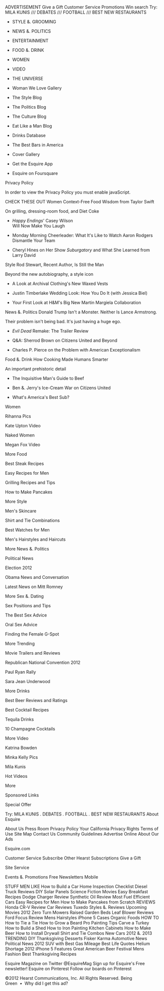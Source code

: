 ADVERTISEMENT Give a Gift Customer Service Promotions Win search Try: MILA KUNIS /// DEBATES /// FOOTBALL /// BEST NEW RESTAURANTS

*   STYLE &. GROOMING
*   NEWS &. POLITICS
*   ENTERTAINMENT
*   FOOD &. DRINK
*   WOMEN
*   VIDEO
*   THE UNIVERSE

*   Woman We Love Gallery
*   The Style Blog
*   The Politics Blog
*   The Culture Blog
*   Eat Like a Man Blog
*   Drinks Database
*   The Best Bars in America
*   Cover Gallery
*   Get the Esquire App
*   Esquire on Foursquare

Privacy Policy

In order to view the Privacy Policy you must enable javaScript.

CHECK THESE OUT Women Context-Free Food Wisdom from Taylor Swift

On grilling, dressing-room food, and Diet Coke

*   _Happy Endings_' Casey Wilson  
    Will Now Make You Laugh

*   Monday Morning Cheerleader: What It's Like to Watch Aaron Rodgers Dismantle Your Team

*   Cheryl Hines on Her Show _Suburgatory_ and What She Learned from Larry David

Style Rod Stewart, Recent Author, Is Still the Man

Beyond the new autobiography, a style icon

*   A Look at Archival Clothing's New Waxed Vests

*   Justin Timberlake Wedding Look: How You Do It (with Jessica Biel)

*   Your First Look at H&M's Big New Martin Margiela Collaboration

News &. Politics Donald Trump Isn't a Monster. Neither Is Lance Armstrong.

Their problem isn't being bad. It's just having a huge ego.

*   _Evil Dead_ Remake: The Trailer Review

*   Q&A: Sherrod Brown on Citizens United and Beyond

*   Charles P. Pierce on the Problem with American Exceptionalism

Food &. Drink How Cooking Made Humans Smarter

An important prehistoric detail

*   The Inquisitive Man's Guide to Beef

*   Ben &. Jerry's Ice-Cream War on Citizens United

*   What's America's Best Sub?

Women

Rihanna Pics

Kate Upton Video

Naked Women

Megan Fox Video

More Food

Best Steak Recipes

Easy Recipes for Men

Grilling Recipes and Tips

How to Make Pancakes

More Style

Men's Skincare

Shirt and Tie Combinations

Best Watches for Men

Men's Hairstyles and Haircuts

More News &. Politics

Political News

Election 2012

Obama News and Conversation

Latest News on Mitt Romney

More Sex &. Dating

Sex Positions and Tips

The Best Sex Advice

Oral Sex Advice

Finding the Female G-Spot

More Trending

Movie Trailers and Reviews

Republican National Convention 2012

Paul Ryan Rally

Sara Jean Underwood

More Drinks

Best Beer Reviews and Ratings

Best Cocktail Recipes

Tequila Drinks

10 Champagne Cocktails

More Video

Katrina Bowden

Minka Kelly Pics

Mila Kunis

Hot Videos

More

Sponsored Links

Special Offer

Try: MILA KUNIS _._ DEBATES _._ FOOTBALL _._ BEST NEW RESTAURANTS About Esquire

About Us Press Room Privacy Policy Your California Privacy Rights Terms of Use Site Map Contact Us Community Guidelines Advertise Online About Our Ads

Esquire.com

Customer Service Subscribe Other Hearst Subscriptions Give a Gift

Site Service

Events &. Promotions Free Newsletters Mobile

STUFF MEN LIKE How to Build a Car Home Inspection Checklist Diesel Truck Reviews DIY Solar Panels Science Fiction Movies Easy Breakfast Recipes Dodge Charger Review Synthetic Oil Review Most Fuel Efficient Cars Easy Recipes for Men How to Make Pancakes from Scratch REVIEWS Honda CR-V Review Car Reviews Tuxedo Styles &. Reviews Upcoming Movies 2012 Zero Turn Mowers Raised Garden Beds Leaf Blower Reviews Ford Focus Review Mens Hairstyles iPhone 5 Cases Organic Foods HOW TO How to Tie a Tie How to Grow a Beard Pro Painting Tips Carve a Turkey How to Build a Shed How to Iron Painting Kitchen Cabinets How to Make Beer How to Install Drywall Shirt and Tie Combos New Cars 2012 &. 2013 TRENDING DIY Thanksgiving Desserts Fisker Karma Automotive News Political News 2012 SUV with Best Gas Mileage Best Life Quotes Helium Shortage 2012 iPhone 5 Features Great American Beer Festival Mens Fashion Best Thanksgiving Recipes

Esquire Magazine on Twitter @EsquireMag Sign up for Esquire's Free newsletter! Esquire on Pinterest Follow our boards on Pinterest

©2012 Hearst Communications, Inc. All Rights Reserved. Being Green  _•_  Why did I get this ad?